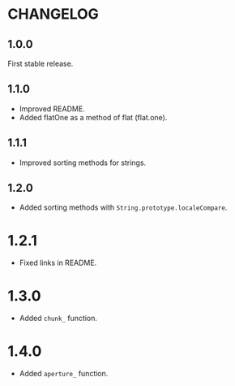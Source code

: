 # CHANGELOG

## 1.0.0

First stable release.

## 1.1.0

- Improved README.
- Added flatOne as a method of flat (flat.one).

## 1.1.1

- Improved sorting methods for strings.

## 1.2.0

- Added sorting methods with `String.prototype.localeCompare`.

# 1.2.1

- Fixed links in README.

# 1.3.0

- Added `chunk_` function.

# 1.4.0

- Added `aperture_` function.
